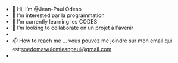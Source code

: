 - 👋 Hi, I’m @Jean-Paul Odeso 
- 👀 I’m interested par la programmation 
- 🌱 I’m currently learning  les CODES 
- 💞️ I’m looking to collaborate on  un projet à l'avenir 
- 
- 📫 How to reach me ... vous pouvez me joindre sur mon email qui est:soedomawulomjeanpaul@gmail.com 
-

<!---
jeanpaulodeos/jeanpaulodeos is a ✨ special ✨ repository because its `README.md` (this file) appears on your GitHub profile.
You can click the Preview link to take a look at your changes.
--->
